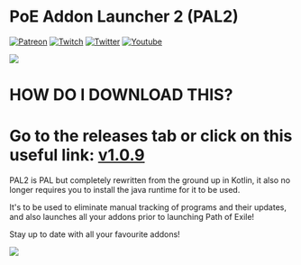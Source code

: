 # PoE Addon Launcher 2 (PAL2)

[![](https://i.imgur.com/ERxHxYo.png, "Patreon")](https://www.patreon.com/Rizlim) [![](https://i.imgur.com/CkvsZAL.png, "Twitch")](https://www.twitch.tv/rizlim/) [![](https://i.imgur.com/2utihTe.png, "Twitter")](https://twitter.com/RizlimWasTaken) [![](https://i.imgur.com/9NOcmc0.png, "Youtube")](http://youtube.com/pastillage)

![](https://i.imgur.com/QvZYFkM.png "")

# HOW DO I DOWNLOAD THIS?
# Go to the releases tab or click on this useful link: [v1.0.9](https://github.com/POE-Addon-Launcher/PAL2/releases/download/1.0.9/PAL2.zip)


PAL2 is PAL but completely rewritten from the ground up in Kotlin, it also no longer requires you to install the java runtime for it to be used.

It's to be used to eliminate manual tracking of programs and their updates, and also launches all your addons prior to launching Path of Exile!

Stay up to date with all your favourite addons!

![](https://i.imgur.com/y5G4eJf.png "")
